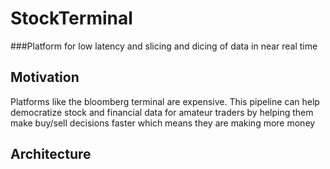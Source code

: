 # StockTerminal
###Platform for low latency and  slicing and dicing of data in near real time

## Motivation
Platforms like the bloomberg terminal are expensive. This pipeline can help democratize stock and financial data for amateur traders by helping them make buy/sell decisions faster which means they are making more money

## Architecture





